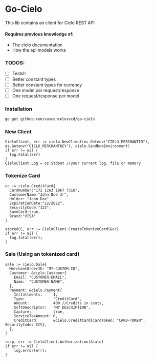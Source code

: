 # Go-Cielo

This lib contains an client for Cielo REST API


#### Requires previous knowledge of:
- The cielo documentation
- How the api models works


### TODOS:
- [ ] Tests!!
- [ ] Better constant types
- [ ] Better constant types for currency
- [ ] One model per request/response
- [ ] One request/response per model
  
### Installation
```sh
go get github.com/vasconcelosvcd/go-cielo
```

### New Client
```golang
CieloClient, err := cielo.NewClient(os.Getenv("CIELO_MERCHANTID"), os.Getenv("CIELO_MERCHANTKEY"), cielo.SandboxEnvironment)
if err != nil {
  log.Fatal(err)
}
CieloClient.Log = os.Stdout //your current log, file or memory
```

### Tokenize Card
```golang
cc := cielo.CreditCard{
  CardNumber:"172 1263 1867 7316",
  CustomerName:"John Doe Jr",
  Holder: "John Doe" ,
  ExpirationDate:"22/2022",
  SecurityCode:"123",
  SaveCard:true,
  Brand:"VISA"
}

storedCC, err := CieloClient.CreateTokenizeCard(&cc)
if err != nil {
  log.fatal(err);
}

```

### Sale (Using an tokenized card)

```golang
sale := cielo.Sale{
  MerchantOrderID: "MY-CUSTOM-ID",
  Customer: &cielo.Customer{
    Email: "CUSTOMER-EMAIL",
    Name:  "CUSTOMER-NAME",
  },
  Payment: &cielo.Payment{
    Installments:     1,
    Type:             "CreditCard",
    Amount:           400 //Credits in cents,
    SoftDescriptor:   "MY DESCRIPTION",
    Capture:          true,
    ServiceTaxAmount: 0,
    CreditCard:       &cielo.CreditCard{CardToken: "CARD-TOKEN", SecurityCode: CCV}, 
  },
}

resp, err := CieloClient.Authorization(&sale)
if err != nil {
	log.error(err);
}
```
